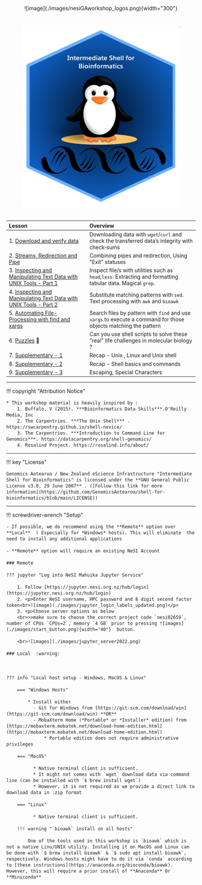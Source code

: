 <center>
![image](./images/nesiGAworkshop_logos.png){width="300"}
</center>

# <p align="center"><img src="./images/logo-2023-sept.png" alt="drawing" width="420"/></p> 

<!--- check -->

| **Lesson**                                         | **Overview** | 
|:---------------------------------------------------|:-------------|
|1. [Download and verify data](./2_download_data.md)|Downloading data with `wget`/`curl` and check the transferred data’s integrity with check‐sums|
|2. [Streams, Redirection and Pipe](./3_streams_red_pipe.md)|Combining pipes and redirection, Using "Exit" statuses|
|3. [Inspecting and Manipulating Text Data with UNIX Tools - Part 1](./4_inspectmanipluate.md)| Inspect file/s with utilities such as `head`,`less`. Extracting and formatting tabular data. Magical `grep`. |
|4. [Inspecting and Manipulating Text Data with UNIX Tools - Part 2](./5_inspectmanipulate2.md)|Substitute matching patterns with `sed`. Text processing with `awk` and `bioawk`|
|5. [Automating File-Processing with find and xargs](./6_automate_fileprocessing_find_xargs.md)| Search files by pattern with `find` and use `xargs` to execute a command for those objects matching the pattern|
|6. [Puzzles](./puzzles.md) 🧩 | Can you use shell scripts to solve these "real" life challenges in molecular biology ?|
|7. [Supplementary - 1](./supplementary%20/supplementary_1.md) | Recap - Unix , Linux and Unix shell|
|8. [Supplementary - 2](./supplementary%20/supplementary_2.md) | Recap - Shell basics and commands  |
|9. [Supplementary - 3](./supplementary%20/supplementary_3.md)| Escaping, Special Characters|

- - - 


!!! copyright "Attribution Notice"

    * This workshop material is heavily inspired by : 
        1. Buffalo, V (2015). ***Bioinformatics Data Skills***.O'Reilly Media, Inc
        2. The Carpentries. ***The Unix Shell*** . https://swcarpentry.github.io/shell-novice/
        3. The Carpentries. ***Introduction to Command Line for Genomics***. https://datacarpentry.org/shell-genomics/
        4. Rosalind Project. https://rosalind.info/about/
    
- - - 

!!! key "License" 

    Genomics Aotearoa / New Zealand eScience Infrastructure "Intermediate Shell for Bioinformatics" is licensed under the **GNU General Public License v3.0, 29 June 2007** . ([Follow this link for more information](https://github.com/GenomicsAotearoa/shell-for-bioinformatics/blob/main/LICENSE))
    
- - - 

!!! screwdriver-wrench "Setup"

    - If possible, we do recommend using the **Remote** option over **Local**  ( Especially for *Windows* hosts). This will eliminate  the need to install any additional applications

    - **Remote** option will require an existing NeSI Account

    ### Remote
    
    ??? jupyter "Log into NeSI Mahuika Jupyter Service"
    
        1. Follow [https://jupyter.nesi.org.nz/hub/login](https://jupyter.nesi.org.nz/hub/login)
        2. <p>Enter NeSI username, HPC password and 6 digit second factor token<br>![image](./images/jupyter_login_labels_updated.png)</p>
        3. <p>Choose server options as below
        <br>>>make sure to choose the correct project code `nesi02659`, number of CPUs `CPUs=2`, memory `4 GB` prior to pressing ![images](./images/start_button.png){width="40"}  button.
    
        <br>![images](./images/jupyter_server2022.png)
    
    ### Local  :warning:
    
    
    
    ??? info "Local host setup - Windows, MacOS & Linux"
    
        === "Windows Hosts"
    
            * Install either 
              - Git for Windows from [https://git-scm.com/download/win](https://git-scm.com/download/win) **OR**
              - MobaXterm Home (*Portable* or *Installer* edition) from [https://mobaxterm.mobatek.net/download-home-edition.html](https://mobaxterm.mobatek.net/download-home-edition.html)
                  * Portable edition does not require administrative privileges 
    
        === "MacOS"
    
              * Native terminal client is sufficient.
              * It might not comes with `wget` download data via command line (can be installed with `$ brew install wget`)
              * However, it is not required as we provide a direct link to download data in .zip format 
    
        === "Linux"
    
              * Native terminal client is sufficient.
    
        !!! warning "`bioawk` install on all hosts"
    
            One of the tools used in this workshop is `bioawk` which is not a native Linu/UNIX utility. Installing it on MacOS and Linux can be done with `$ brew install bioawk` & `$ sudo apt install bioawk`, respectively. Windows hosts might have to do it via `conda` according to [these instructions](https://anaconda.org/bioconda/bioawk). However, this will require a prior install of **Anaconda** Or **Miniconda** 
    
    
    